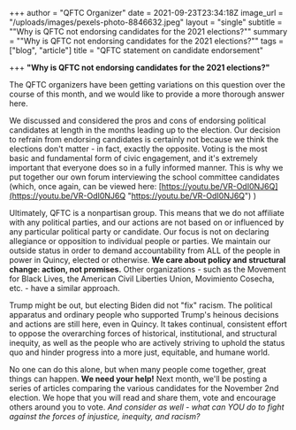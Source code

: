 +++
author = "QFTC Organizer"
date = 2021-09-23T23:34:18Z
image_url = "/uploads/images/pexels-photo-8846632.jpeg"
layout = "single"
subtitle = "\"Why is QFTC not endorsing candidates for the 2021 elections?\""
summary = "\"Why is QFTC not endorsing candidates for the 2021 elections?\""
tags = ["blog", "article"]
title = "QFTC statement on candidate endorsement"

+++
**"Why is QFTC not endorsing candidates for the 2021 elections?"**

The QFTC organizers have been getting variations on this question over the course of this month, and we would like to provide a more thorough answer here.

We discussed and considered the pros and cons of endorsing political candidates at length in the months leading up to the election. Our decision to refrain from endorsing candidates is certainly not because we think the elections don't matter - in fact, exactly the opposite. Voting is the most basic and fundamental form of civic engagement, and it's extremely important that everyone does so in a fully informed manner. This is why we put together our own forum interviewing the school committee candidates (which, once again, can be viewed here: [https://youtu.be/VR-OdI0NJ6Q](https://youtu.be/VR-OdI0NJ6Q "https://youtu.be/VR-OdI0NJ6Q") )

Ultimately, QFTC is a nonpartisan group. This means that we do not affiliate with any political parties, and our actions are not based on or influenced by any particular political party or candidate. Our focus is not on declaring allegiance or opposition to individual people or parties. We maintain our outside status in order to demand accountability from ALL of the people in power in Quincy, elected or otherwise. **We care about policy and structural change: action, not promises.** Other organizations - such as the Movement for Black Lives, the American Civil Liberties Union, Movimiento Cosecha, etc. - have a similar approach.

Trump might be out, but electing Biden did not "fix" racism. The political apparatus and ordinary people who supported Trump's heinous decisions and actions are still here, even in Quincy. It takes continual, consistent effort to oppose the overarching forces of historical, institutional, and structural inequity, as well as the people who are actively striving to uphold the status quo and hinder progress into a more just, equitable, and humane world.

No one can do this alone, but when many people come together, great things can happen. **We need your help!** Next month, we'll be posting a series of articles comparing the various candidates for the November 2nd election. We hope that you will read and share them, vote and encourage others around you to vote. _And consider as well - what can YOU do to fight against the forces of injustice, inequity, and racism?_